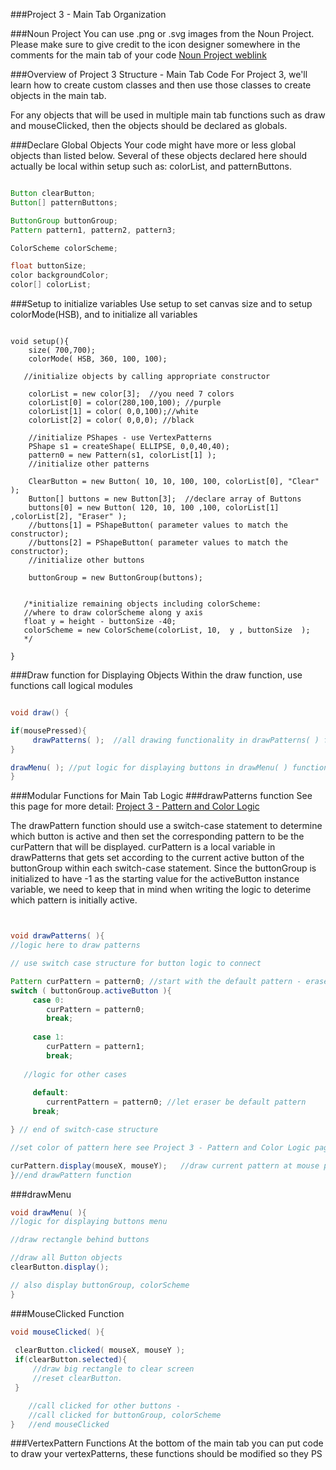 ###Project 3 - Main Tab Organization

###Noun Project
You can use .png or .svg images from the Noun Project.  Please make sure to give credit to the icon designer somewhere in the comments for the main tab of your code
[Noun Project weblink](https://thenounproject.com/)


###Overview of Project 3 Structure - Main Tab Code
For Project 3, we'll learn how to create custom classes and then use those classes to create objects in the main tab.

For any objects that will be used in multiple main tab functions such as draw and mouseClicked, then the objects should be declared as globals.

###Declare Global Objects
Your code might have more or less global objects than listed below.  Several of these objects declared here should actually be local within setup such as: colorList, and patternButtons.


```java

Button clearButton;
Button[] patternButtons;

ButtonGroup buttonGroup;
Pattern pattern1, pattern2, pattern3;

ColorScheme colorScheme;

float buttonSize;
color backgroundColor;
color[] colorList;

```

###Setup to initialize variables
Use setup to set canvas size and to setup colorMode(HSB), and to initialize all variables

```

void setup(){
    size( 700,700);
    colorMode( HSB, 360, 100, 100);
   
   //initialize objects by calling appropriate constructor
    
    colorList = new color[3];  //you need 7 colors
    colorList[0] = color(280,100,100); //purple
    colorList[1] = color( 0,0,100);//white
    colorList[2] = color( 0,0,0); //black
    
    //initialize PShapes - use VertexPatterns
    PShape s1 = createShape( ELLIPSE, 0,0,40,40);
    pattern0 = new Pattern(s1, colorList[1] );
    //initialize other patterns

    ClearButton = new Button( 10, 10, 100, 100, colorList[0], "Clear" ); 
    Button[] buttons = new Button[3];  //declare array of Buttons
    buttons[0] = new Button( 120, 10, 100 ,100, colorList[1] ,colorList[2], "Eraser" ); 
    //buttons[1] = PShapeButton( parameter values to match the constructor);
    //buttons[2] = PShapeButton( parameter values to match the constructor);
    //initialize other buttons
    
    buttonGroup = new ButtonGroup(buttons);


   /*initialize remaining objects including colorScheme:
   //where to draw colorScheme along y axis
   float y = height - buttonSize -40; 
   colorScheme = new ColorScheme(colorList, 10,  y , buttonSize  );
   */
   
}
```

###Draw function for Displaying Objects
Within the draw function, use functions call logical modules 


```java

void draw() {

if(mousePressed){
     drawPatterns( );  //all drawing functionality in drawPatterns( ) function
} 

drawMenu( ); //put logic for displaying buttons in drawMenu( ) function
}


```

###Modular Functions for Main Tab Logic
###drawPatterns function 
See this page for more detail: [Project 3 - Pattern and Color Logic](/project-3-pattern-and-color-drawing-logic.md)

The drawPattern function should use a switch-case statement to determine which button is active and then set the corresponding pattern to be the curPattern that will be displayed.
curPattern is a local variable in drawPatterns that gets set according to the current active button of the buttonGroup within each switch-case statement.  Since the buttonGroup is initialized to have -1 as the starting value for the activeButton instance variable, we need to keep that in mind when writing the logic to deterime which pattern is initially active.  


```java


void drawPatterns( ){
//logic here to draw patterns

// use switch case structure for button logic to connect 

Pattern curPattern = pattern0; //start with the default pattern - eraser
switch ( buttonGroup.activeButton ){
     case 0:
        curPattern = pattern0;
        break;
        
     case 1:
        curPattern = pattern1;
        break;     
           
   //logic for other cases
     
     default:
        currentPattern = pattern0; //let eraser be default pattern
     break;

} // end of switch-case structure

//set color of pattern here see Project 3 - Pattern and Color Logic page for details

curPattern.display(mouseX, mouseY);   //draw current pattern at mouse position
}//end drawPattern function

```



###drawMenu


```java
void drawMenu( ){
//logic for displaying buttons menu

//draw rectangle behind buttons 

//draw all Button objects
clearButton.display();

// also display buttonGroup, colorScheme
}

```



###MouseClicked Function

```java
void mouseClicked( ){
 
 clearButton.clicked( mouseX, mouseY );
 if(clearButton.selected){
     //draw big rectangle to clear screen
     //reset clearButton.
 }

    //call clicked for other buttons -
    //call clicked for buttonGroup, colorScheme
}   //end mouseClicked
```

###VertexPattern Functions
At the bottom of the main tab you can put code to draw your vertexPatterns, these functions should be modified so they 
PS
